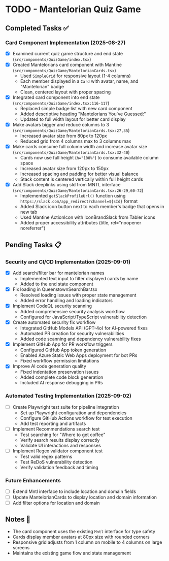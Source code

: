 # TODO - Mantelorian Quiz Game

## Completed Tasks ✅

### Card Component Implementation (2025-08-27)
- [x] Examined current quiz game structure and end state (`src/components/QuizGame/index.tsx`)
- [x] Created Mantelorians card component with Mantine (`src/components/QuizGame/MantelorianCards.tsx`)
  - Used `SimpleGrid` for responsive layout (1-4 columns)
  - Each member displayed in a `Card` with avatar, name, and "Mantelorian" badge
  - Clean, centered layout with proper spacing
- [x] Integrated card component into end state (`src/components/QuizGame/index.tsx:116-117`)
  - Replaced simple badge list with new card component
  - Added descriptive heading "Mantelorians You've Guessed:"
  - Updated to full width layout for better card display
- [x] Make avatars bigger and reduce columns to 3 (`src/components/QuizGame/MantelorianCards.tsx:27,35`)
  - Increased avatar size from 80px to 120px
  - Reduced grid from 4 columns max to 3 columns max
- [x] Make cards consume full column width and increase avatar size (`src/components/QuizGame/MantelorianCards.tsx:32-40`)
  - Cards now use full height (`h="100%"`) to consume available column space
  - Increased avatar size from 120px to 150px
  - Increased spacing and padding for better visual balance
  - Stack content is centered vertically within full height cards
- [x] Add Slack deeplinks using sId from MNTL interface (`src/components/QuizGame/MantelorianCards.tsx:26-29,60-72`)
  - Implemented `getSlackProfileUrl()` function using `https://slack.com/app_redirect?channel=${sId}` format
  - Added Slack icon button next to each member's badge that opens in new tab
  - Used Mantine ActionIcon with IconBrandSlack from Tabler icons
  - Added proper accessibility attributes (title, rel="noopener noreferrer")

## Pending Tasks 📋

### Security and CI/CD Implementation (2025-09-01)
- [x] Add search/filter bar for mantelorian names
  - Implemented text input to filter displayed cards by name
  - Added to the end state component
- [x] Fix loading in QueenstownSearchBar.tsx
  - Resolved loading issues with proper state management
  - Added error handling and loading indicators
- [x] Implement CodeQL security scanning
  - Added comprehensive security analysis workflow
  - Configured for JavaScript/TypeScript vulnerability detection
- [x] Create automated security fix workflow
  - Integrated GitHub Models API (GPT-4o) for AI-powered fixes
  - Automated PR creation for security vulnerabilities
  - Added code scanning and dependency vulnerability fixes
- [x] Implement GitHub App for PR workflow triggers
  - Configured GitHub App token generation
  - Enabled Azure Static Web Apps deployment for bot PRs
  - Fixed workflow permission limitations
- [x] Improve AI code generation quality
  - Fixed indentation preservation issues
  - Added complete code block generation
  - Included AI response debugging in PRs

### Automated Testing Implementation (2025-09-02)
- [ ] Create Playwright test suite for pipeline integration
  - Set up Playwright configuration and dependencies
  - Configure GitHub Actions workflow for test execution
  - Add test reporting and artifacts
- [ ] Implement Recommendations search test
  - Test searching for "Where to get coffee"
  - Verify search results display correctly
  - Validate UI interactions and responses
- [ ] Implement Regex validator component test
  - Test valid regex patterns
  - Test ReDoS vulnerability detection
  - Verify validation feedback and timing

### Future Enhancements
- [ ] Extend Mntl interface to include location and domain fields
- [ ] Update MantelorianCards to display location and domain information
- [ ] Add filter options for location and domain

## Notes 📝

- The card component uses the existing `Mntl` interface for type safety
- Cards display member avatars at 80px size with rounded corners
- Responsive grid adjusts from 1 column on mobile to 4 columns on large screens
- Maintains the existing game flow and state management